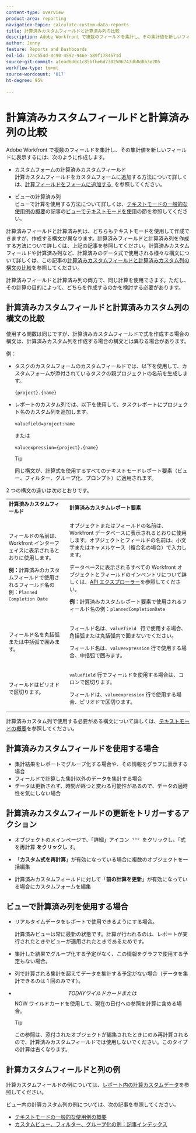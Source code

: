 ```yaml
---
content-type: overview
product-area: reporting
navigation-topic: calculate-custom-data-reports
title: 計算済みカスタムフィールドと計算済み列の比較
description: Adobe Workfront で複数のフィールドを集計し、その集計値を新しいフィールドに表示するには、カスタムフォームで計算済みカスタムフィールドを作成するか、ビューで計算列を作成します。
author: Jenny
feature: Reports and Dashboards
exl-id: 17ac554d-0c90-4592-946e-a89f1784571d
source-git-commit: a1ead6d0c1c85bfbe6d7302506743db8d8b3e205
workflow-type: tm+mt
source-wordcount: '817'
ht-degree: 95%

---
```


# 計算済みカスタムフィールドと計算済み列の比較

Adobe Workfront で複数のフィールドを集計し、その集計値を新しいフィールドに表示するには、次のように作成します。

* カスタムフォームの計算済みカスタムフィールド\
  計算カスタムフィールドをカスタムフォームに追加する方法について詳しくは、[&#x200B; 計算フィールドをフォームに追加する &#x200B;](/help/quicksilver/administration-and-setup/customize-workfront/create-manage-custom-forms/form-designer/design-a-form/add-a-calculated-field.md) を参照してください。

* ビューの計算済み列\
  ビューで計算を使用する方法について詳しくは、[テキストモードの一般的な使用例の概要](../../../reports-and-dashboards/reports/text-mode/understand-common-uses-text-mode.md)の記事の[ビューでテキストモードを使用](../../../reports-and-dashboards/reports/text-mode/understand-common-uses-text-mode.md#use-text-mode-in-views)の節を参照してください。

計算済みフィールドと計算済み列は、どちらもテキストモードを使用して作成できますが、作成する構文が異なります。計算済みフィールドと計算済み列を作成する方法について詳しくは、上記の記事を参照してください。計算済みカスタムフィールドや計算済み列など、計算済みのデータ式で使用される様々な構文について詳しくは、この記事の[計算済みカスタムフィールドと計算済みカスタム列の構文の比較](/help/quicksilver/reports-and-dashboards/reports/calc-cstm-data-reports/calculated-custom-fields-calculated-columns.md#syntax-of-calculated-custom-fields-vs-calculated-custom-columns)を参照してください。

計算済みフィールドと計算済み列の両方で、同じ計算を使用できます。ただし、その計算の目的によって、どちらを作成するのかを検討する必要があります。

## 計算済みカスタムフィールドと計算済みカスタム列の構文の比較

使用する関数は同じですが、計算済みカスタムフィールドで式を作成する場合の構文は、計算済みカスタム列を作成する場合の構文とは異なる場合があります。

例：

* タスクのカスタムフォームのカスタムフィールドでは、以下を使用して、カスタムフォームが添付されているタスクの親プロジェクトの名前を生成します。

  `{project}.{name}`

* レポートのカスタム列では、以下を使用して、タスクレポートにプロジェクト名のカスタム列を追加します。

  `valuefield=project:name`

  または

  `valueexpression={project}.{name}`

  >[!TIP]
  >
  >同じ構文が、計算式を使用するすべてのテキストモードレポート要素（ビュー、フィルター、グループ化、プロンプト）に適用されます。

2 つの構文の違いは次のとおりです。

<table style="table-layout:auto"> 
 <col> 
 <col> 
 <tbody> 
  <tr> 
   <td><strong>計算済みカスタムフィールド</strong></td>
   <td><strong>計算済みカスタムレポート要素</strong></td> 
  </tr> 
  <tr> 
   <td> <p>フィールドの名前は、Workfront インターフェイスに表示されるとおりに使用します。</p> <p class="example" data-mc-autonum="<b>Example: </b>"><span class="autonumber"><span><b>例：</b></span></span>計算済みのカスタムフィールドで使用されるフィールド名の例：<code>Planned Completion Date</code></p> </td> 
   <td> <p>オブジェクトまたはフィールドの名前は、Workfront データベースに表示されるとおりに使用します。オブジェクトとフィールドの名前は、小文字またはキャメルケース（複合名の場合）で入力します。 </p> <p>データベースに表示されるすべての Workfront オブジェクトとフィールドのインベントリについて詳しくは、<a href="../../../wf-api/general/api-explorer.md" class="MCXref xref">API エクスプローラー</a>を参照してください。 </p> <p class="example" data-mc-autonum="<b>Example: </b>"><span class="autonumber"><span><b>例：</b></span></span>計算済みカスタムレポート要素で使用されるフィールド名の例：<code>plannedCompletionDate</code></p> </td> 
  </tr> 
  <tr> 
   <td>フィールド名を丸括弧または中括弧で囲みます。</td> 
   <td> <p>フィールド名は、<code>valuefield </code> 行で使用する場合、角括弧または丸括弧内で囲まないでください。</p> <p>フィールド名は、<code>valueexpression</code> 行で使用する場合、中括弧で囲みます。</p> </td> 
  </tr> 
  <tr> 
   <td>フィールドはピリオドで区切ります。</td> 
   <td> <p><code>valuefield</code> 行でフィールドを使用する場合は、コロンで区切ります。</p> <p>フィールドは、<code>valueexpression</code> 行で使用する場合、ピリオドで区切ります。</p> </td> 
  </tr> 
 </tbody> 
</table>

計算済みカスタム列で使用する必要がある構文について詳しくは、[テキストモードの概要](../../../reports-and-dashboards/reports/text-mode/understand-text-mode.md)を参照してください。

## 計算済みカスタムフィールドを使用する場合

* 集計結果をレポートでグループ化する場合や、その情報をグラフに表示する場合
* フィールドで計算した集計以外のデータを集計する場合
* データは更新されず、時間が経つと変わる可能性があるので、データの適時性を気にしない場合

## 計算済みカスタムフィールドの更新をトリガーするアクション

* オブジェクトのメインページで、「詳細」アイコン ![&#x200B; 「詳細」アイコン &#x200B;](assets/more-icon.png) をクリックし、「式を再計算 **をクリックし** す。

* 「**カスタム式を再計算**」が有効になっている場合に複数のオブジェクトを一括編集
* 計算済みカスタムフィールドに対して「**前の計算を更新**」が有効になっている場合にカスタムフォームを編集

## ビューで計算済み列を使用する場合

* リアルタイムデータをレポートで使用できるようにする場合。

  計算済みビューは常に最新の状態です。計算が行われるのは、レポートが実行されたときやビューが適用されたときであるためです。

* 集計した結果でグループ化する予定がなく、この情報をグラフで使用する予定もない場合。
* 列で計算される集計を超えてデータを集計する予定がない場合（データを集計できるのは 1 回のみです）。
* $$TODAY ワイルドカードまたは $$NOW ワイルドカードを使用して、現在の日付への参照を計算に含める場合。

  >[!TIP]
  >
  >この参照は、添付されたオブジェクトが編集されたときにのみ再計算されるので、計算済みカスタムフィールドでは使用しないでください。このタイプの計算は古くなります。

## 計算カスタムフィールドと列の例

計算カスタムフィールドの例については、[レポート内の計算カスタムデータ](../../../reports-and-dashboards/reports/calc-cstm-data-reports/calculated-custom-data-reports.md)を参照してください。

ビュー内の計算カスタム列の例については、次の記事を参照してください。

* [テキストモードの一般的な使用例の概要](../../../reports-and-dashboards/reports/text-mode/understand-common-uses-text-mode.md)
* [カスタムビュー、フィルター、グループ化の例：記事インデックス](../../../reports-and-dashboards/reports/custom-view-filter-grouping-samples/custom-view-filter-grouping-samples.md)
